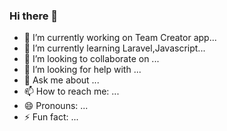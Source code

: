 ### Hi there 👋


- 🔭 I’m currently working on Team Creator app...
- 🌱 I’m currently learning Laravel,Javascript...
- 👯 I’m looking to collaborate on ...
- 🤔 I’m looking for help with ...
- 💬 Ask me about ...
- 📫 How to reach me: ...
- 😄 Pronouns: ...
- ⚡ Fun fact: ...

